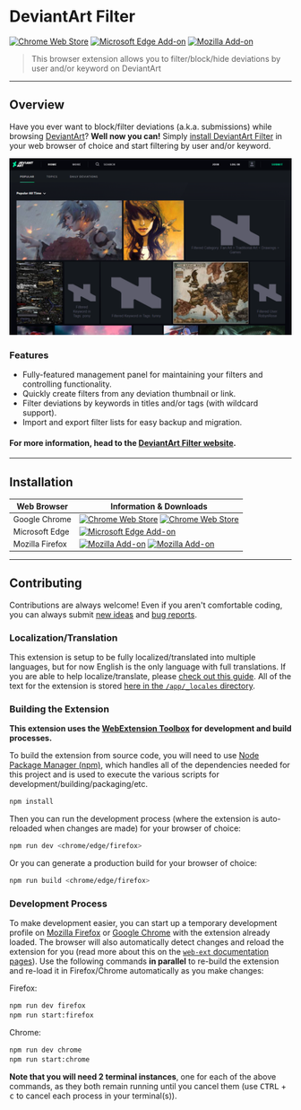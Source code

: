 # DeviantArt Filter

[![Chrome Web Store][chrome-image-version]][chrome-url] [![Microsoft Edge Add-on][edge-image-version]][edge-url] [![Mozilla Add-on][firefox-image-version]][firefox-url]

> This browser extension allows you to filter/block/hide deviations by user and/or keyword on DeviantArt

* * *

## Overview

Have you ever want to block/filter deviations (a.k.a. submissions) while browsing [DeviantArt](https://www.deviantart.com)? **Well now you can!** Simply [install DeviantArt Filter](#installation) in your web browser of choice and start filtering by user and/or keyword.

![DeviantArt Filter Promotional Image](/promo/Screenshot_1280x800.png?raw=true)

### Features

* Fully-featured management panel for maintaining your filters and controlling functionality.
* Quickly create filters from any deviation thumbnail or link.
* Filter deviations by keywords in titles and/or tags (with wildcard support).
* Import and export filter lists for easy backup and migration.

#### For more information, head to the [DeviantArt Filter website](https://rthaut.github.io/deviantART-Filter/).

* * *

## Installation

| Web Browser | Information & Downloads |
| ----------- | ----------------------- |
| Google Chrome | [![Chrome Web Store][chrome-image-version]][chrome-url] [![Chrome Web Store][chrome-image-users]][chrome-url] |
| Microsoft Edge | [![Microsoft Edge Add-on][edge-image-version]][edge-url] |
| Mozilla Firefox | [![Mozilla Add-on][firefox-image-version]][firefox-url] [![Mozilla Add-on][firefox-image-users]][firefox-url] |

* * *

## Contributing

Contributions are always welcome! Even if you aren't comfortable coding, you can always submit [new ideas](https://github.com/rthaut/deviantART-Filter/issues/new?labels=enhancement) and [bug reports](https://github.com/rthaut/deviantART-Filter/issues/new?labels=bug).

### Localization/Translation

This extension is setup to be fully localized/translated into multiple languages, but for now English is the only language with full translations. If you are able to help localize/translate, please [check out this guide](https://developer.mozilla.org/en-US/docs/Mozilla/Add-ons/WebExtensions/Internationalization). All of the text for the extension is stored [here in the `/app/_locales` directory](https://github.com/rthaut/deviantART-Filter/tree/master/app/_locales).

### Building the Extension

**This extension uses the [WebExtension Toolbox](https://github.com/webextension-toolbox/webextension-toolbox#usage) for development and build processes.**

To build the extension from source code, you will need to use [Node Package Manager (npm)](https://www.npmjs.com/), which handles all of the dependencies needed for this project and is used to execute the various scripts for development/building/packaging/etc.

```sh
npm install
```

Then you can run the development process (where the extension is auto-reloaded when changes are made) for your browser of choice:

```sh
npm run dev <chrome/edge/firefox>
```

Or you can generate a production build for your browser of choice:

```sh
npm run build <chrome/edge/firefox>
```

### Development Process

To make development easier, you can start up a temporary development profile on [Mozilla Firefox](https://getfirefox.com) or [Google Chrome](google.com/chrome) with the extension already loaded. The browser will also automatically detect changes and reload the extension for you (read more about this on the [`web-ext` documentation pages](https://developer.mozilla.org/en-US/docs/Mozilla/Add-ons/WebExtensions/Getting_started_with_web-ext)). Use the following commands **in parallel** to re-build the extension and re-load it in Firefox/Chrome automatically as you make changes:

Firefox:

```sh
npm run dev firefox
npm run start:firefox
```

Chrome:

```sh
npm run dev chrome
npm run start:chrome
```

**Note that you will need 2 terminal instances**, one for each of the above commands, as they both remain running until you cancel them (use <kbd>CTRL</kbd> + <kbd>c</kbd> to cancel each process in your terminal(s)).


[chrome-url]: https://chrome.google.com/webstore/detail/deviantart-filter/odlmamilbohnpnoomjclomghphbajikp
[chrome-image-version]: https://img.shields.io/chrome-web-store/v/odlmamilbohnpnoomjclomghphbajikp?logo=googlechrome&style=for-the-badge
[chrome-image-users]: https://img.shields.io/chrome-web-store/d/odlmamilbohnpnoomjclomghphbajikp?logo=googlechrome&style=for-the-badge

[edge-url]: https://microsoftedge.microsoft.com/addons/detail/deviantart-filter/ockmdbdjebeliigddaglegnnkmcnkkbm
[edge-image-version]: https://img.shields.io/badge/microsoft%20edge%20add--on-v6.2.0-blue?logo=microsoftedge&style=for-the-badge

[firefox-url]: https://addons.mozilla.org/en-US/firefox/addon/deviantart-filter/
[firefox-image-version]: https://img.shields.io/amo/v/deviantart-filter?color=blue&logo=firefox&style=for-the-badge
[firefox-image-users]: https://img.shields.io/amo/users/deviantart-filter?color=blue&logo=firefox&style=for-the-badge